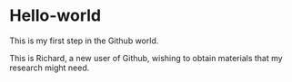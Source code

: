 # Hello-world
This is my first step in the Github world.


This is Richard, a new user of Github, wishing to obtain materials that my research might need.
